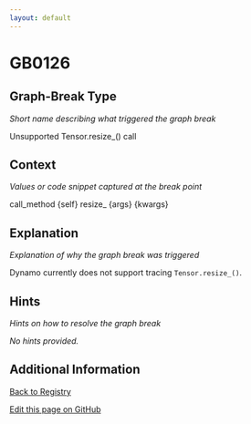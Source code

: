```yaml
---
layout: default
---
```

# GB0126

## Graph-Break Type
*Short name describing what triggered the graph break*

Unsupported Tensor.resize_() call

## Context
*Values or code snippet captured at the break point*

call_method {self} resize_ {args} {kwargs}

## Explanation
*Explanation of why the graph break was triggered*

Dynamo currently does not support tracing `Tensor.resize_()`.

## Hints
*Hints on how to resolve the graph break*

*No hints provided.*


## Additional Information

<!-- ADDITIONAL INFORMATION START - Add custom information below this line -->

<!-- ADDITIONAL INFORMATION END -->

[Back to Registry](../index.html)

[Edit this page on GitHub](https://github.com/pytorch-labs/compile-graph-break-site/edit/main/docs/gb/gb0126.md)
